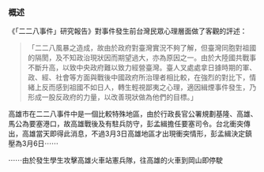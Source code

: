 ### 概述
《「二二八事件」研究報告》對事件發生前台灣民眾心理層面做了客觀的評述：

 >「二二八風暴之造成，故由於政府對臺灣實況不夠了解，但臺灣同胞對祖國的隔閡，及不知政治現狀因而期望過大，亦為原因之一。由於大陸國共戰事不斷升高，以致中央政府難以致力經營臺灣。臺人叉處處拿日據時期的軍、政、經、社會等方面與戰後中國政府所治理者相比較，在強烈的對比下，情緒上反而感到祖國不如日人，轉生輕視鄙夷之心理，適因緝煙事件發生，乃形成一股反政府的力量，以改善現狀做為他們的目標。」 
 
 高雄市在二二八事件中是一個比較特殊地區，由於行政長官公署規劃基隆、高雄、馬公為要塞港口，故高雄戰後及有駐兵防守，彭孟緝擔任要塞司令。台北衝突傳出，高雄當天即得此消息，不過3月3日高雄地區才出現衝突情形，彭孟緝決定鎮壓為3月6日⋯⋯

⋯⋯由於發生學生攻擊高雄火車站憲兵隊，往高雄的火車到岡山即停駛
